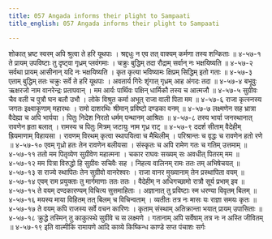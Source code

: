 ```yaml
---
title: 057 Angada informs their plight to Sampaati
title_english: 057 Angada informs their plight to Sampaati

---
```

<div class="audioEmbed"  caption="श्रीराम-हरिसीताराममूर्ति-घनपाठिभ्यां वचनम्" src="https://archive.org/download/Ramayana-recitation-Sriram-harisItArAmamUrti-Ghanapaati-v2/Kanda_4/Kanda_4_KSK-057-Angada_informs_their_plight_to_Sampaati.mp3"></div>
शोकात् भ्रष्ट स्वरम् अपि श्रुत्वा ते हरि यूथपाः ।  
श्रद्दधुः न एव तत् वाक्यम् कर्मणा तस्य शन्किताः ॥ ४-५७-१  
ते प्रायम् उपविष्टाः तु दृष्ट्वा गृध्रम् प्लवंगमाः ।  
चक्रुः बुद्धिम् तदा रौद्राम् सर्वान् नः भक्षयिष्यति ॥ ४-५७-२  
सर्वथा प्रायम् आसीनान् यदि नः भक्षयिष्यति ।  
कृत कृत्या भविष्यामः क्षिप्रम् सिद्धिम् इतो गताः ॥ ४-५७-३  
एताम् बुद्धिम् ततः चक्रुः सर्वे ते हरि यूथपाः ।  
अवतार्य गिरेः शृंगात् गृध्रम् आह अंगदः तदा ॥ ४-५७-४  
बभूवुः ऋक्षरजो नाम वानरेन्द्रः प्रतापवान् ।  
मम आर्यः पार्थिवः पक्षिन् धार्मिकौ तस्य च आत्मजौ ॥ ४-५७-५  
सुग्रीवः चैव वली च पुत्रौ घन बलौ उभौ ।  
लोके विश्रुत कर्मा अभूत् राजा वाली पिता मम ॥ ४-५७-६  
राजा कृत्स्नस्य जगतः इक्ष्वाकूणाम् महारथः ।  
रामो दाशरथिः श्रीमान् प्रविष्टो दण्डका वनम् ॥ ४-५७-७  
लक्ष्मणेन सह भ्रात्रा वैदेह्या च अपि भार्यया ।  
पितुः निदेश निरतो धर्मम् पन्थानम् आश्रितः ॥ ४-५७-८  
तस्य भार्या जनस्थानात् रावणेन हृता बलात् ।  
रामस्य च पितुः मित्रम् जटायुः नाम गृध्र राट् ॥ ४-५७-९  
ददर्श सीताम् वैदेहीम् ह्रियमाणाम् विहायसा ।  
रावणम् विरथम् कृत्वा स्थापयित्वा च मैथिलीम् ।  
परिश्रान्तः च वृद्धः च रावणेन हतो रणे ॥ ४-५७-१०  
एवम् गृध्रो हतः तेन रावणेन बलीयसा ।  
संस्कृतः च अपि रामेण गतः च गतिम् उत्तमाम् ॥ ४-५७-११  
ततो मम पितृव्येण सुग्रीवेण महात्मना ।  
चकार राघवः सख्यम् सः अवधीत् पितरम् मम ॥ ४-५७-१२  
मम पित्रा विरुद्धो हि सुग्रीवः सचिवैः सह ।  
निहत्य वालिनम् रामः ततः तम् अभिषेचयत् ॥ ४-५७-१३  
स राज्ये स्थापितः तेन सुग्रीवो वानरेश्वरः ।  
राजा वानर मुख्यानाम् तेन प्रस्थापिता वयम् ॥ ४-५७-१४  
एवम् राम प्रयुक्ताः तु मार्गमाणाः ततः ततः ।  
वैदेहीम् न अधिगच्छामो रात्रौ सूर्य प्रभाम् इव ॥ ४-५७-१५  
ते वयम् दण्दकारण्यम् विचित्य सुसमाहिताः ।  
अज्ञानात् तु प्रविष्टाः स्म धरण्या विवृतम् बिलम् ॥ ४-५७-१६  
मयस्य माया विहितम् तत् बिलम् च विचिन्वताम् ।  
व्यतीतः तत्र नः मासः यः राज्ञा समयः कृतः ॥ ४-५७-१७  
ते वयम् कपि राजस्य सर्वे वचन कारिणः ।  
कृताम् संस्थाम् अतिक्रान्ता भयात् प्रायम् उपासिताः ॥ ४-५७-१८  
क्रुद्धे तस्मिन् तु काकुत्स्थे सुग्रीवे च स लक्ष्मणे ।  
गतानाम् अपि सर्वेषाम् तत्र नः न अस्ति जीवितम् ॥ ४-५७-१९  
इति वाल्मीकि रामायणे आदि काव्ये किष्किन्ध काण्डे सप्त पंचाशः सर्गः